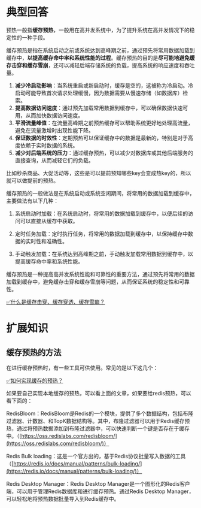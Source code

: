 # 典型回答

预热一般指**缓存预热**，一般用在高并发系统中，为了提升系统在高并发情况下的稳定性的一种手段。

缓存预热是指在系统启动之前或系统达到高峰期之前，通过预先将常用数据加载到缓存中，**以提高缓存命中率和系统性能的过程**。缓存预热的目的是**尽可能地避免缓存击穿和缓存雪崩**，还可以减轻后端存储系统的负载，提高系统的响应速度和吞吐量。

1. **减少冷启动影响**：当系统重启或新启动时，缓存是空的，这被称为冷启动。冷启动可能导致首次请求处理缓慢，因为数据需要从慢速存储（如数据库）检索。
2. **提高数据访问速度**：通过预先加载常用数据到缓存中，可以确保数据快速可用，从而加快数据访问速度。
3. **平滑流量峰值**：在流量高峰期之前预热缓存可以帮助系统更好地处理高流量，避免在流量激增时出现性能下降。
4. **保证数据的时效性**：定期预热可以保证缓存中的数据是最新的，特别是对于高度依赖于实时数据的系统。
5. **减少对后端系统的压力**：通过缓存预热，可以减少对数据库或其他后端服务的直接查询，从而减轻它们的负载。

比如秒杀商品、大促活动等，这些是可以提前预知哪些key会变成热key的，所以就可以做提前的预热。

缓存预热的一般做法是在系统启动或系统空闲期间，将常用的数据加载到缓存中，主要做法有以下几种：

1. 系统启动时加载：在系统启动时，将常用的数据加载到缓存中，以便后续的访问可以直接从缓存中获取。

2. 定时任务加载：定时执行任务，将常用的数据加载到缓存中，以保持缓存中数据的实时性和准确性。

3. 手动触发加载：在系统达到高峰期之前，手动触发加载常用数据到缓存中，以提高缓存命中率和系统性能。

缓存预热是一种提高高并发系统性能和可靠性的重要方法，通过预先将常用的数据加载到缓存中，避免缓存击穿和缓存雪崩等问题，从而保证系统的稳定性和可靠性。

[✅什么是缓存击穿、缓存穿透、缓存雪崩？](https://www.yuque.com/hollis666/fo22bm/abfis3?view=doc_embed)

# 扩展知识
## 缓存预热的方法

在进行缓存预热时，有一些工具可供使用。常见的是以下这几个：

[✅如何实现缓存的预热？](https://www.yuque.com/hollis666/fo22bm/lu2phlltfr1umdxw?view=doc_embed)

如果要自己实现本地缓存的预热，可以看上面的文章，如果要给redis预热，可以看下面的：

RedisBloom：RedisBloom是Redis的一个模块，提供了多个数据结构，包括布隆过滤器、计数器、和TopK数据结构等。其中，布隆过滤器可以用于Redis缓存预热，通过将预热数据添加到布隆过滤器中，可以快速判断一个键是否存在于缓存中。（[https://oss.redislabs.com/redisbloom/](https://oss.redislabs.com/redisbloom/)）

Redis Bulk loading：这是一个官方出的，基于Redis协议批量写入数据的工具（[https://redis.io/docs/manual/patterns/bulk-loading/](https://redis.io/docs/manual/patterns/bulk-loading/)）

Redis Desktop Manager：Redis Desktop Manager是一个图形化的Redis客户端，可以用于管理Redis数据库和进行缓存预热。通过Redis Desktop Manager，可以轻松地将预热数据批量导入到Redis缓存中。

